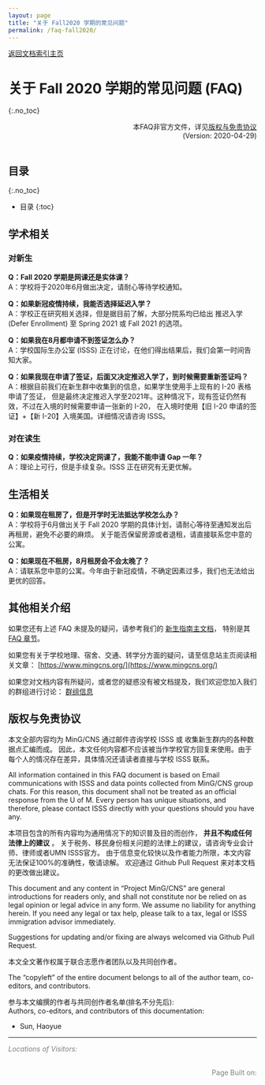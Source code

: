 ```yaml
---
layout: page
title: "关于 Fall2020 学期的常见问题"
permalink: /faq-fall2020/
---
```


<div>
<a href="http://www.mingcns.org">返回文档索引主页</a>
</div>

# 关于 Fall 2020 学期的常见问题 (FAQ)
{:.no_toc}

<div align="right">
本FAQ非官方文件，详见<a href="#版权与免责协议">版权与免责协议</a><br>
(Version: 2020-04-29)
</div><br>

## 目录
{:.no_toc}

* 目录
{:toc}



## 学术相关

### 对新生

**Q：Fall 2020 学期是网课还是实体课？**  
A：学校将于2020年6月做出决定，请耐心等待学校通知。

**Q：如果新冠疫情持续，我能否选择延迟入学？**  
A：学校正在研究相关选择，但是据目前了解，大部分院系均已给出 推迟入学 (Defer Enrollment)
至 Spring 2021 或 Fall 2021 的选项。

**Q：如果我在8月都申请不到签证怎么办？**  
A：学校国际生办公室 (ISSS) 正在讨论，在他们得出结果后，我们会第一时间告知大家。

**Q：如果我现在申请了签证，后面又决定推迟入学了，到时候需要重新签证吗？**  
A：根据目前我们在新生群中收集到的信息，如果学生使用手上现有的 I-20 表格申请了签证，
但是最终决定推迟入学至2021年。这种情况下，现有签证仍然有效，不过在入境的时候需要申请一张新的 I-20，
在入境时使用【旧 I-20 申请的签证】+【新 I-20】入境美国。详细情况请咨询 ISSS。

### 对在读生

**Q：如果疫情持续，学校决定网课了，我能不能申请 Gap 一年？**  
A：理论上可行，但是手续复杂。ISSS 正在研究有无更优解。


## 生活相关

**Q：如果现在租房了，但是开学时无法抵达学校怎么办？**  
A：学校将于6月做出关于 Fall 2020 学期的具体计划，请耐心等待至通知发出后再租房，避免不必要的麻烦。
关于能否保留房源或者退租，请直接联系您中意的公寓。

**Q：如果现在不租房，8月租房会不会太晚了？**  
A：请联系您中意的公寓。今年由于新冠疫情，不确定因素过多，我们也无法给出更优的回答。



## 其他相关介绍
如果您还有上述 FAQ 未提及的疑问，请参考我们的 [新生指南主文档](https://www.mingcns.org/guidebook/)，
特别是其 [FAQ 章节](https://www.mingcns.org/guidebook/#%E5%B8%B8%E8%A7%81%E9%97%AE%E9%A2%98faq)。

如果您有关于学校地理、宿舍、交通、转学分方面的疑问，请至信息站主页阅读相关文章：
[https://www.mingcns.org/](https://www.mingcns.org/)

如果您对文档内容有所疑问，或者您的疑惑没有被文档提及，我们欢迎您加入我们的群组进行讨论：
[群组信息](https://www.mingcns.org/guidebook/#%E6%98%8E%E5%A4%A7%E6%96%B0%E7%94%9F%E4%BA%A4%E6%B5%81%E4%BA%92%E5%8A%A9%E7%BE%A4-mingcns)

## 版权与免责协议
本文全部内容均为 MinG/CNS 通过邮件咨询学校 ISSS 或 收集新生群内的各种数据点汇编而成。
因此，本文任何内容都不应该被当作学校官方回复来使用。由于每个人的情况存在差异，具体情况还请读者直接与学校 ISSS 联系。

All information contained in this FAQ document is based on Email communications with ISSS
and data points collected from MinG/CNS group chats. For this reason, this document shall
not be treated as an official response from the U of M. Every person has unique situations,
and therefore, please contact ISSS directly with your questions should you have any.

本项目包含的所有内容均为通用情况下的知识普及目的而创作， **并且不构成任何法律上的建议** 。
关于税务、移民身份相关问题的法律上的建议，请咨询专业会计师、律师或者UMN ISSS官方。
由于信息变化较快以及作者能力所限，本文内容无法保证100%的准确性，敬请谅解。
欢迎通过 Github Pull Request 来对本文档的更改做出建议。

This document and any content in “Project MinG/CNS” are general introductions for readers only,
and shall not constitute nor be relied on as legal opinion or legal advice in any form.
We assume no liability for anything herein.
If you need any legal or tax help, please talk to a tax, legal or ISSS immigration advisor immediately.

Suggestions for updating and/or fixing are always welcomed via Github Pull Request.

本文全文著作权属于联合志愿作者团队以及共同创作者。

The “copyleft” of the entire document belongs to all of the author team, co-editors, and contributors.  

参与本文编撰的作者与共同创作者名单(排名不分先后):  
Authors, co-editors, and contributors of this documentation:

* Sun, Haoyue

---
_<font color="grey">Locations of Visitors: </font>_
<div style="width: 50%; ">
<script type='text/javascript' id='clustrmaps' src='//cdn.clustrmaps.com/map_v2.js?cl=ffffff&w=a&t=tt&d=6dgA5xsRget7ciqINHnS-LTZ2Bt67OdMGfiecR3Qa-8&cmo=ff7a00&cmn=ff0000&ct=ffffff&co=2d78ad'></script>
</div><br>

<div align="right" style="color: grey">
Page Built on:
<i><script type="text/javascript"> document.write(document.lastModified); </script></i>
</div>
